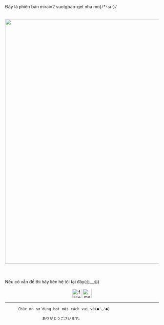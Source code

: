 Đây là phiên bản miraiv2 vuotgban-get nha mn(ﾉ*･ω･)ﾉ
<br>
<br>
<p align="center">
  <img src="https://data.whicdn.com/images/183066439/original.gif" width="800">
</p>
<br>
<br>
Nếu có vẫn đề thì hãy liên hệ tôi tại đây(◎﹏◎)
<p align="center">
  <a href="https://facebook.com/khoa.dayy12" target="_blank"><img align="center" src="https://cdn.jsdelivr.net/npm/simple-icons@3.0.1/icons/facebook.svg" alt="facebook" height="30" width="30" /></a>
  <a href="https://messenger.com/t/khoa.dayy12" target="_blank"><img align="center" src="https://cdn.jsdelivr.net/npm/simple-icons@3.0.1/icons/messenger.svg" alt="messenger" height="30" width="30" /></a>
</p>

----------------------------------
          Chúc mn sử dụng bot một cách vui vẻ(●'◡'●)

                     ありがとうございます。
